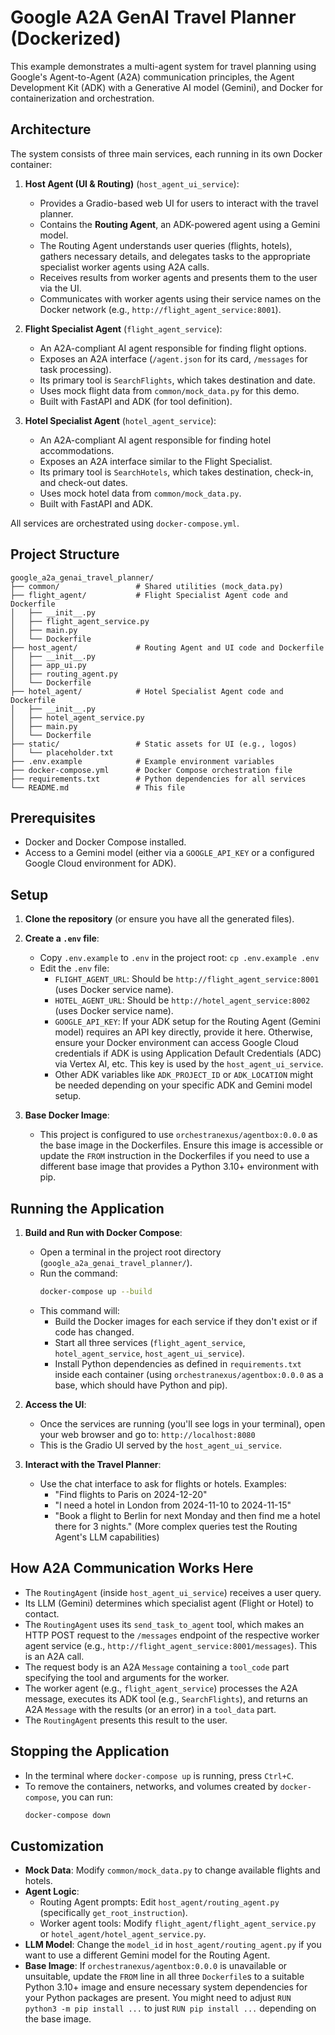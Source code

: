 # Google A2A GenAI Travel Planner (Dockerized)

This example demonstrates a multi-agent system for travel planning using Google's Agent-to-Agent (A2A) communication principles, the Agent Development Kit (ADK) with a Generative AI model (Gemini), and Docker for containerization and orchestration.

## Architecture

The system consists of three main services, each running in its own Docker container:

1.  **Host Agent (UI & Routing)** (`host_agent_ui_service`):
    *   Provides a Gradio-based web UI for users to interact with the travel planner.
    *   Contains the **Routing Agent**, an ADK-powered agent using a Gemini model.
    *   The Routing Agent understands user queries (flights, hotels), gathers necessary details, and delegates tasks to the appropriate specialist worker agents using A2A calls.
    *   Receives results from worker agents and presents them to the user via the UI.
    *   Communicates with worker agents using their service names on the Docker network (e.g., `http://flight_agent_service:8001`).

2.  **Flight Specialist Agent** (`flight_agent_service`):
    *   An A2A-compliant AI agent responsible for finding flight options.
    *   Exposes an A2A interface (`/agent.json` for its card, `/messages` for task processing).
    *   Its primary tool is `SearchFlights`, which takes destination and date.
    *   Uses mock flight data from `common/mock_data.py` for this demo.
    *   Built with FastAPI and ADK (for tool definition).

3.  **Hotel Specialist Agent** (`hotel_agent_service`):
    *   An A2A-compliant AI agent responsible for finding hotel accommodations.
    *   Exposes an A2A interface similar to the Flight Specialist.
    *   Its primary tool is `SearchHotels`, which takes destination, check-in, and check-out dates.
    *   Uses mock hotel data from `common/mock_data.py`.
    *   Built with FastAPI and ADK.

All services are orchestrated using `docker-compose.yml`.

## Project Structure

```
google_a2a_genai_travel_planner/
├── common/                 # Shared utilities (mock_data.py)
├── flight_agent/           # Flight Specialist Agent code and Dockerfile
│   ├── __init__.py
│   ├── flight_agent_service.py
│   ├── main.py
│   └── Dockerfile
├── host_agent/             # Routing Agent and UI code and Dockerfile
│   ├── __init__.py
│   ├── app_ui.py
│   ├── routing_agent.py
│   └── Dockerfile
├── hotel_agent/            # Hotel Specialist Agent code and Dockerfile
│   ├── __init__.py
│   ├── hotel_agent_service.py
│   ├── main.py
│   └── Dockerfile
├── static/                 # Static assets for UI (e.g., logos)
│   └── placeholder.txt
├── .env.example            # Example environment variables
├── docker-compose.yml      # Docker Compose orchestration file
├── requirements.txt        # Python dependencies for all services
└── README.md               # This file
```

## Prerequisites

*   Docker and Docker Compose installed.
*   Access to a Gemini model (either via a `GOOGLE_API_KEY` or a configured Google Cloud environment for ADK).

## Setup

1.  **Clone the repository** (or ensure you have all the generated files).

2.  **Create a `.env` file**:
    *   Copy `.env.example` to `.env` in the project root: `cp .env.example .env`
    *   Edit the `.env` file:
        *   `FLIGHT_AGENT_URL`: Should be `http://flight_agent_service:8001` (uses Docker service name).
        *   `HOTEL_AGENT_URL`: Should be `http://hotel_agent_service:8002` (uses Docker service name).
        *   `GOOGLE_API_KEY`: If your ADK setup for the Routing Agent (Gemini model) requires an API key directly, provide it here. Otherwise, ensure your Docker environment can access Google Cloud credentials if ADK is using Application Default Credentials (ADC) via Vertex AI, etc. This key is used by the `host_agent_ui_service`.
        *   Other ADK variables like `ADK_PROJECT_ID` or `ADK_LOCATION` might be needed depending on your specific ADK and Gemini model setup.

3.  **Base Docker Image**:
    *   This project is configured to use `orchestranexus/agentbox:0.0.0` as the base image in the Dockerfiles. Ensure this image is accessible or update the `FROM` instruction in the Dockerfiles if you need to use a different base image that provides a Python 3.10+ environment with pip.

## Running the Application

1.  **Build and Run with Docker Compose**:
    *   Open a terminal in the project root directory (`google_a2a_genai_travel_planner/`).
    *   Run the command:
        ```bash
        docker-compose up --build
        ```
    *   This command will:
        *   Build the Docker images for each service if they don't exist or if code has changed.
        *   Start all three services (`flight_agent_service`, `hotel_agent_service`, `host_agent_ui_service`).
        *   Install Python dependencies as defined in `requirements.txt` inside each container (using `orchestranexus/agentbox:0.0.0` as a base, which should have Python and pip).

2.  **Access the UI**:
    *   Once the services are running (you'll see logs in your terminal), open your web browser and go to:
        `http://localhost:8080`
    *   This is the Gradio UI served by the `host_agent_ui_service`.

3.  **Interact with the Travel Planner**:
    *   Use the chat interface to ask for flights or hotels. Examples:
        *   "Find flights to Paris on 2024-12-20"
        *   "I need a hotel in London from 2024-11-10 to 2024-11-15"
        *   "Book a flight to Berlin for next Monday and then find me a hotel there for 3 nights." (More complex queries test the Routing Agent's LLM capabilities)

## How A2A Communication Works Here

*   The `RoutingAgent` (inside `host_agent_ui_service`) receives a user query.
*   Its LLM (Gemini) determines which specialist agent (Flight or Hotel) to contact.
*   The `RoutingAgent` uses its `send_task_to_agent` tool, which makes an HTTP POST request to the `/messages` endpoint of the respective worker agent service (e.g., `http://flight_agent_service:8001/messages`). This is an A2A call.
*   The request body is an A2A `Message` containing a `tool_code` part specifying the tool and arguments for the worker.
*   The worker agent (e.g., `flight_agent_service`) processes the A2A message, executes its ADK tool (e.g., `SearchFlights`), and returns an A2A `Message` with the results (or an error) in a `tool_data` part.
*   The `RoutingAgent` presents this result to the user.

## Stopping the Application

*   In the terminal where `docker-compose up` is running, press `Ctrl+C`.
*   To remove the containers, networks, and volumes created by `docker-compose`, you can run:
    ```bash
    docker-compose down
    ```

## Customization

*   **Mock Data**: Modify `common/mock_data.py` to change available flights and hotels.
*   **Agent Logic**:
    *   Routing Agent prompts: Edit `host_agent/routing_agent.py` (specifically `get_root_instruction`).
    *   Worker agent tools: Modify `flight_agent/flight_agent_service.py` or `hotel_agent/hotel_agent_service.py`.
*   **LLM Model**: Change the `model_id` in `host_agent/routing_agent.py` if you want to use a different Gemini model for the Routing Agent.
*   **Base Image**: If `orchestranexus/agentbox:0.0.0` is unavailable or unsuitable, update the `FROM` line in all three `Dockerfile`s to a suitable Python 3.10+ image and ensure necessary system dependencies for your Python packages are present. You might need to adjust `RUN python3 -m pip install ...` to just `RUN pip install ...` depending on the base image.
